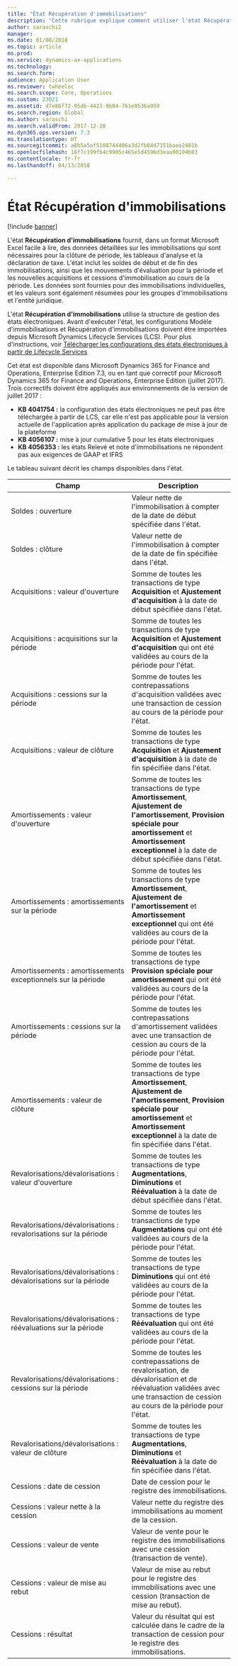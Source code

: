 ```yaml
---
title: "État Récupération d'immobilisations"
description: "Cette rubrique explique comment utiliser l'état Récupération d'immobilisations."
author: saraschi2
manager: 
ms.date: 01/08/2018
ms.topic: article
ms.prod: 
ms.service: dynamics-ax-applications
ms.technology: 
ms.search.form: 
audience: Application User
ms.reviewer: twheeloc
ms.search.scope: Core, Operations
ms.custom: 23021
ms.assetid: d7e86f72-95db-4423-9b04-761e9536a959
ms.search.region: Global
ms.author: saraschi
ms.search.validFrom: 2017-12-20
ms.dyn365.ops.version: 7.3
ms.translationtype: HT
ms.sourcegitcommit: a8b5a5af5108744406a3d2fb84d7151baea2481b
ms.openlocfilehash: 16f7c199fb4c9905c465e5d4596d3eaa90104b83
ms.contentlocale: fr-fr
ms.lasthandoff: 04/13/2018

---
```

# <a name="fixed-assets-roll-forward-report"></a>État Récupération d'immobilisations

[!include [banner](../includes/banner.md)]

L'état **Récupération d'immobilisations** fournit, dans un format Microsoft Excel facile à lire, des données détaillées sur les immobilisations qui sont nécessaires pour la clôture de période, les tableaux d'analyse et la déclaration de taxe. L'état inclut les soldes de début et de fin des immobilisations, ainsi que les mouvements d'évaluation pour la période et les nouvelles acquisitions et cessions d'immobilisation au cours de la période. Les données sont fournies pour des immobilisations individuelles, et les valeurs sont également résumées pour les groupes d'immobilisations et l'entité juridique.

L'état **Récupération d'immobilisations** utilise la structure de gestion des états électroniques. Avant d'exécuter l'état, les configurations Modèle d'immobilisations et Récupération d'immobilisations doivent être importées depuis Microsoft Dynamics Lifecycle Services (LCS). Pour plus d'instructions, voir [Télécharger les configurations des états électroniques à partir de Lifecycle Services](https://docs.microsoft.com/en-us/dynamics365/unified-operations/dev-itpro/analytics/download-electronic-reporting-configuration-lcs)

Cet état est disponible dans Microsoft Dynamics 365 for Finance and Operations, Enterprise Edition 7.3, ou en tant que correctif pour Microsoft Dynamics 365 for Finance and Operations, Enterprise Edition (juillet 2017). Trois correctifs doivent être appliqués aux environnements de la version de juillet 2017 :

- **KB 4041754 :** la configuration des états électroniques ne peut pas être téléchargée à partir de LCS, car elle n'est pas applicable pour la version actuelle de l'application après application du package de mise à jour de la plateforme
- **KB 4056107 :** mise à jour cumulative 5 pour les états électroniques
- **KB 4056353 :** les états Relevé et note d'immobilisations ne répondent pas aux exigences de GAAP et IFRS

Le tableau suivant décrit les champs disponibles dans l'état.


|                    Champ                    |                                                                                                                                Description                                                                                                                                 |
|---------------------------------------------|---------------------------------------------------------------------------------------------------------------------------------------------------------------------------------------------------------------------------------------------------------------------------|
|              Soldes : ouverture              |                                                                                           Valeur nette de l'immobilisation à compter de la date de début spécifiée dans l'état.                                                                                           |
|              Soldes : clôture              |                                                                                            Valeur nette de l'immobilisation à compter de la date de fin spécifiée dans l'état.                                                                                            |
|         Acquisitions : valeur d'ouverture         |                                                 Somme de toutes les transactions de type <strong>Acquisition</strong> et <strong>Ajustement d'acquisition</strong> à la date de début spécifiée dans l'état.                                                  |
|      Acquisitions : acquisitions sur la période      |                                                 Somme de toutes les transactions de type <strong>Acquisition</strong> et <strong>Ajustement d'acquisition</strong> qui ont été validées au cours de la période pour l'état.                                                  |
|       Acquisitions : cessions sur la période        |                                                                        Somme de toutes les contrepassations d'acquisition validées avec une transaction de cession au cours de la période pour l'état.                                                                        |
|         Acquisitions : valeur de clôture         |                                                  Somme de toutes les transactions de type <strong>Acquisition</strong> et <strong>Ajustement d'acquisition</strong> à la date de fin spécifiée dans l'état.                                                   |
|        Amortissements : valeur d'ouverture         | Somme de toutes les transactions de type <strong>Amortissement</strong>, <strong>Ajustement de l'amortissement</strong>, <strong>Provision spéciale pour amortissement</strong> et <strong>Amortissement exceptionnel</strong> à la date de début spécifiée dans l'état. |
|     Amortissements : amortissements sur la période     |                         Somme de toutes les transactions de type <strong>Amortissement</strong>, <strong>Ajustement de l'amortissement</strong> et <strong>Amortissement exceptionnel</strong> qui ont été validées au cours de la période pour l'état.                          |
| Amortissements : amortissements exceptionnels sur la période |                                                              Somme de toutes les transactions de type <strong>Provision spéciale pour amortissement</strong> qui ont été validées au cours de la période pour l'état.                                                               |
|       Amortissements : cessions sur la période       |                                                                       Somme de toutes les contrepassations d'amortissement validées avec une transaction de cession au cours de la période pour l'état.                                                                        |
|        Amortissements : valeur de clôture         |  Somme de toutes les transactions de type <strong>Amortissement</strong>, <strong>Ajustement de l'amortissement</strong>, <strong>Provision spéciale pour amortissement</strong> et <strong>Amortissement exceptionnel</strong> à la date de fin spécifiée dans l'état.  |
|    Revalorisations/dévalorisations : valeur d'ouverture     |                              Somme de toutes les transactions de type <strong>Augmentations</strong>, <strong>Diminutions</strong> et <strong>Réévaluation</strong> à la date de début spécifiée dans l'état.                               |
|   Revalorisations/dévalorisations : revalorisations sur la période   |                                                                    Somme de toutes les transactions de type <strong>Augmentations</strong> qui ont été validées au cours de la période pour l'état.                                                                    |
|  Revalorisations/dévalorisations : dévalorisations sur la période  |                                                                   Somme de toutes les transactions de type <strong>Diminutions</strong> qui ont été validées au cours de la période pour l'état.                                                                   |
| Revalorisations/dévalorisations : réévaluations sur la période  |                                                                        Somme de toutes les transactions de type <strong>Réévaluation</strong> qui ont été validées au cours de la période pour l'état.                                                                        |
|   Revalorisations/dévalorisations : cessions sur la période   |                                                           Somme de toutes les contrepassations de revalorisation, de dévalorisation et de réévaluation validées avec une transaction de cession au cours de la période pour l'état.                                                           |
|    Revalorisations/dévalorisations : valeur de clôture     |                               Somme de toutes les transactions de type <strong>Augmentations</strong>, <strong>Diminutions</strong> et <strong>Réévaluation</strong> à la date de fin spécifiée dans l'état.                                |
|          Cessions : date de cession           |                                                                                                                Date de cession pour le registre des immobilisations.                                                                                                                |
|    Cessions : valeur nette à la cession    |                                                                                                    Valeur nette du registre des immobilisations au moment de la cession.                                                                                                    |
|            Cessions : valeur de vente            |                                                                                               Valeur de vente pour le registre des immobilisations avec une cession (transaction de vente).                                                                                                |
|           Cessions : valeur de mise au rebut            |                                                                                               Valeur de mise au rebut pour le registre des immobilisations avec une cession (transaction de mise au rebut).                                                                                               |
|           Cessions : résultat            |                                                                                 Valeur du résultat qui est calculée dans le cadre de la transaction de cession pour le registre des immobilisations.                                                                                 |


